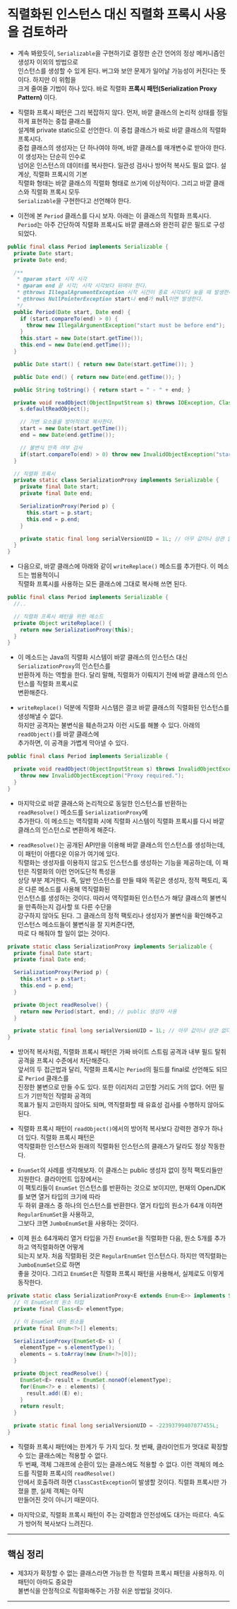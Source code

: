 # 직렬화된 인스턴스 대신 직렬화 프록시 사용을 검토하라

- 계속 봐왔듯이, `Serializable`을 구현하기로 결정한 순간 언어의 정상 메커니즘인 생성자 이외의 방법으로  
  인스턴스를 생성할 수 있게 된다. 버그와 보안 문제가 일어날 가능성이 커진다는 뜻이다. 하지만 이 위험을  
  크게 줄여줄 기법이 하나 있다. 바로 직렬화 **프록시 패턴(Serialization Proxy Pattern)** 이다.

- 직렬화 프록시 패턴은 그리 복잡하지 않다. 먼저, 바깥 클래스의 논리적 상태를 정밀하게 표현하는 중첩 클래스를  
  설계해 private static으로 선언한다. 이 중첩 클래스가 바로 바깥 클래스의 직렬화 프록시다.  
  중첩 클래스의 생성자는 단 하나여야 하며, 바깥 클래스를 매개변수로 받아야 한다. 이 생성자는 단순히 인수로  
  넘어온 인스턴스의 데이터를 복사한다. 일관성 검사나 방어적 복사도 필요 없다. 설계상, 직렬화 프록시의 기본  
  직렬화 형태는 바깥 클래스의 직렬화 형태로 쓰기에 이상적이다. 그리고 바깥 클래스와 직렬화 프록시 모두  
  `Serializable`을 구현한다고 선언해야 한다.

- 이전에 본 `Period` 클래스를 다시 보자. 아래는 이 클래스의 직렬화 프록시다.  
  `Period`는 아주 간단하여 직렬화 프록시도 바깥 클래스와 완전히 같은 필드로 구성되었다.

```java
public final class Period implements Serializable {
  private Date start;
  private Date end;

  /**
   * @param start 시작 시각
   * @param end 끝 시각; 시작 시각보다 뒤여야 한다.
   * @throws IllegalAgrumentException 시작 시간이 종료 시각보다 늦을 때 발생한다.
   * @throws NullPointerException start나 end가 null이면 발생한다.
   */
  public Period(Date start, Date end) {
    if (start.compareTo(end) > 0) {
      throw new IllegalArgumentException("start must be before end");
    }
    this.start = new Date(start.getTime());
    this.end = new Date(end.getTime());
  }

  public Date start() { return new Date(start.getTime()); }

  public Date end() { return new Date(end.getTime()); }

  public String toString() { return start = " - " + end; }

  private void readObject(ObjectInputStream s) throws IOException, ClassNotFoundException {
    s.defaultReadObject();

    // 가변 요소들을 방어적으로 복사한다.
    start = new Date(start.getTime());
    end = new Date(end.getTime());

    // 불변식 만족 여부 검사
    if(start.compareTo(end) > 0) throw new InvalidObjectException("start > end");
  }

  // 직렬화 프록시
  private static class SerializationProxy implements Serializable {
    private final Date start;
    private final Date end;

    SerializationProxy(Period p) {
      this.start = p.start;
      this.end = p.end;
    }

    private static final long serialVersionUID = 1L; // 아무 값이나 상관 없다.
  }
}
```

- 다음으로, 바깥 클래스에 아래와 같이 `writeReplace()` 메소드를 추가한다. 이 메소드는 범용적이니  
  직렬화 프록시를 사용하는 모든 클래스에 그대로 복사해 쓰면 된다.

```java
public final class Period implements Serializable {
  //..

  // 직렬화 프록시 패턴을 위한 메소드
  private Object writeReplace() {
    return new SerializationProxy(this);
  }
}
```

- 이 메소드는 Java의 직렬화 시스템이 바깥 클래스의 인스턴스 대신 `SerializationProxy`의 인스턴스를  
  반환하게 하는 역할을 한다. 달리 말해, 직렬화가 이뤄지기 전에 바깥 클래스의 인스턴스를 직렬화 프록시로  
  변환해준다.

- `writeReplace()` 덕분에 직렬화 시스템은 결코 바깥 클래스의 직렬화된 인스턴스를 생성해낼 수 없다.  
  하지만 공격자는 불변식을 훼손하고자 이런 시도를 해볼 수 있다. 아래의 `readObject()`를 바깥 클래스에  
  추가하면, 이 공격을 가볍게 막아낼 수 있다.

```java
public final class Period implements Serializable {

  private void readObject(ObjectInputStream s) throws InvalidObjectException {
    throw new InvalidObjectException("Proxy required.");
  }
}
```

- 마지막으로 바깥 클래스와 논리적으로 동일한 인스턴스를 반환하는 `readResolve()` 메소드를 `SerializationProxy`에  
  추가한다. 이 메소드는 역직렬화 시에 직렬화 시스템이 직렬화 프록시를 다시 바깥 클래스의 인스턴스로 변환하게 해준다.

- `readResolve()`는 공개된 API만을 이용해 바깥 클래스의 인스턴스를 생성하는데, 이 패턴이 아름다운 이유가 여기에 있다.  
  직렬화는 생성자를 이용하지 않고도 인스턴스를 생성하는 기능을 제공하는데, 이 패턴은 직렬화의 이런 언어도단적 특성을  
  상당 부분 제거한다. 즉, 일반 인스턴스를 만들 때와 똑같은 생성자, 정적 팩토리, 혹은 다른 메소드를 사용해 역직렬화된  
  인스턴스를 생성하는 것이다. 따라서 역직렬화된 인스턴스가 해당 클래스의 불변식을 만족하는지 검사할 또 다른 수단을  
  강구하지 않아도 된다. 그 클래스의 정적 팩토리나 생성자가 불변식을 확인해주고 인스턴스 메소드들이 불변식을 잘 지켜준다면,  
  따로 다 해줘야 할 일이 없는 것이다.

```java
private static class SerializationProxy implements Serializable {
  private final Date start;
  private final Date end;

  SerializationProxy(Period p) {
    this.start = p.start;
    this.end = p.end;
  }

  private Object readResolve() {
    return new Period(start, end); // public 생성자 사용
  }

  private static final long serialVersionUID = 1L; // 아무 값이나 상관 없다.
}
```

- 방어적 복사처럼, 직렬화 프록시 패턴은 가짜 바이트 스트림 공격과 내부 필드 탈취 공격을 프록시 수준에서 차단해준다.  
  앞서의 두 접근법과 달리, 직렬화 프록시는 `Period`의 필드를 final로 선언해도 되므로 `Period` 클래스를  
  진정한 불변으로 만들 수도 있다. 또한 이리저리 고민할 거리도 거의 없다. 어떤 필드가 기만적인 직렬화 공격의  
  목표가 될지 고민하지 않아도 되며, 역직렬화할 때 유효성 검사를 수행하지 않아도 된다.

- 직렬화 프록시 패턴이 `readObject()`에서의 방어적 복사보다 강력한 경우가 하나 더 있다. 직렬화 프록시 패턴은  
  역직렬화한 인스턴스와 원래의 직렬화된 인스턴스의 클래스가 달라도 정상 작동한다.

- `EnumSet`의 사례를 생각해보자. 이 클래스는 public 생성자 없이 정적 팩토리들만 지원한다. 클라이언트 입장에서는  
  이 팩토리들이 `EnumSet` 인스턴스를 반환하는 것으로 보이지만, 현재의 OpenJDK를 보면 열거 타입의 크기에 따라  
  두 하위 클래스 중 하나의 인스턴스를 반환한다. 열거 타입의 원소가 64개 이하면 `RegularEnumSet`을 사용하고,  
  그보다 크면 `JumboEnumSet`을 사용하는 것이다.

- 이제 원소 64개짜리 열거 타입을 가진 `EnumSet`을 직렬화한 다음, 원소 5개를 추가하고 역직렬화하면 어떻게  
  되는지 보자. 처음 직렬화된 것은 `RegularEnumSet` 인스턴스다. 하지만 역직렬화는 `JumboEnumSet`으로 하면  
  좋을 것이다. 그리고 `EnumSet`은 직렬화 프록시 패턴을 사용해서, 실제로도 이렇게 동작한다.

```java
private static class SerializationProxy<E extends Enum<E>> implements Serializable {
  // 이 EnumSet의 원소 타입
  private final Class<E> elementType;

  // 이 EnumSet 내의 원소들
  private final Enum<?>[] elements;

  SerializationProxy(EnumSet<E> s) {
    elementType = s.elementType();
    elements = s.toArray(new Enum<?>[0]);
  }

  private Object readResolve() {
    EnumSet<E> result = EnumSet.noneOf(elementType);
    for(Enum<?> e : elements) {
      result.add((E) e);
    }
    return result;
  }

  private static final long serialVersionUID = -22393799407077455L;
}
```

- 직렬화 프록시 패턴에는 한계가 두 가지 있다. 첫 번째, 클라이언트가 멋대로 확장할 수 있는 클래스에는 적용할 수 없다.  
  두 번째, 객체 그래프에 순환이 있는 클래스에도 적용할 수 없다. 이런 객체의 메소드를 직렬화 프록시의 `readResolve()`  
  안에서 호출하려 하면 `ClassCastException`이 발생할 것이다. 직렬화 프록시만 가졌을 뿐, 실제 객체는 아직  
  만들어진 것이 아니기 때문이다.

- 마지막으로, 직렬화 프록시 패턴이 주는 강력함과 안전성에도 대가는 따르다. 속도가 방어적 복사보다 느려진다.

---

## 핵심 정리

- 제3자가 확장할 수 없는 클래스라면 가능한 한 직렬화 프록시 패턴을 사용하자. 이 패턴이 아마도 중요한  
  불변식을 안정적으로 직렬화해주는 가장 쉬운 방법일 것이다.

---
